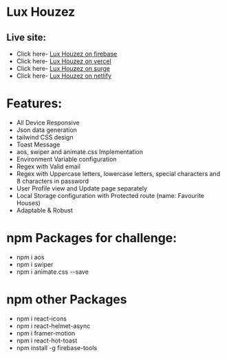 # Lux Houzez

## Live site:

- Click here- [Lux Houzez on firebase](https://lux-houses.web.app/)
- Click here- [Lux Houzez on vercel](https://ph-a9-by-khaled.vercel.app/)
- Click here- [Lux Houzez on surge](https://ph-a9-by-khaled.surge.sh/)
- Click here- [Lux Houzez on netlify](https://ph-a9-by-khaled.netlify.app/)

# Features:

- All Device Responsive
- Json data generation
- tailwind CSS design
- Toast Message
- aos, swiper and animate.css Implementation
- Environment Variable configuration
- Regex with Valid email
- Regex with Uppercase letters, lowercase letters, special characters and 8 characters in password
- User Profile view and Update page separately
- Local Storage configuration with Protected route (name: Favourite Houses)
- Adaptable & Robust

# npm Packages for challenge:

- npm i aos
- npm i swiper
- npm i animate.css --save

# npm other Packages

- npm i react-icons
- npm i react-helmet-async
- npm i framer-motion
- npm i react-hot-toast
- npm install -g firebase-tools
